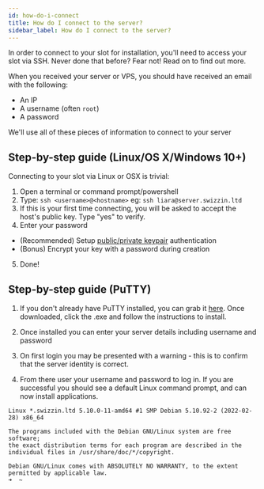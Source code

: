 ```yaml
---
id: how-do-i-connect
title: How do I connect to the server?
sidebar_label: How do I connect to the server?
---
```


In order to connect to your slot for installation, you'll need to access your slot via SSH. Never done that before? Fear not! Read on to find out more.

When you received your server or VPS, you should have received an email with the following:

- An IP
- A username (often `root`)
- A password

We'll use all of these pieces of information to connect to your server

## Step-by-step guide (Linux/OS X/Windows 10+)

Connecting to your slot via Linux or OSX is trivial:
1. Open a terminal or command prompt/powershell
2. Type: `ssh <username>@<hostname>`
    eg: `ssh liara@server.swizzin.ltd`
3. If this is your first time connecting, you will be asked to accept the host's public key. Type "yes" to verify.
4. Enter your password
- (Recommended) Setup [public/private keypair](https://www.cyberciti.biz/faq/how-to-set-up-ssh-keys-on-linux-unix/) authentication
- (Bonus) Encrypt your key with a password during creation
5. Done!

## Step-by-step guide (PuTTY)

1. If you don't already have PuTTY installed, you can grab it [here](https://www.chiark.greenend.org.uk/~sgtatham/putty/latest.html). Once downloaded, click the .exe and follow the instructions to install.

2. Once installed you can enter your server details including username and password

3. On first login you may be presented with a warning - this is to confirm that the server identity is correct.

4. From there user your username and password to log in. If you are successful you should see a default Linux command prompt, and can now install applications.

```
Linux *.swizzin.ltd 5.10.0-11-amd64 #1 SMP Debian 5.10.92-2 (2022-02-28) x86_64

The programs included with the Debian GNU/Linux system are free software;
the exact distribution terms for each program are described in the
individual files in /usr/share/doc/*/copyright.

Debian GNU/Linux comes with ABSOLUTELY NO WARRANTY, to the extent
permitted by applicable law.
➜  ~ 

```